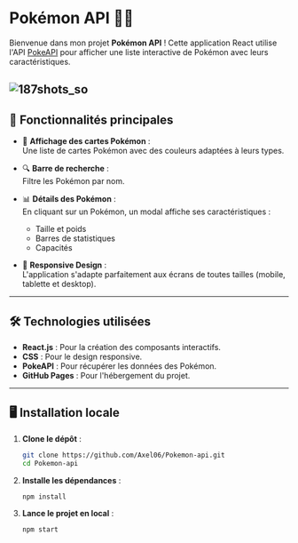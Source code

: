 # Pokémon API 📱✨

Bienvenue dans mon projet **Pokémon API** ! Cette application React utilise l'API [PokeAPI](https://pokeapi.co) pour afficher une liste interactive de Pokémon avec leurs caractéristiques.

![187shots_so](https://github.com/user-attachments/assets/18834734-9dfc-41c1-8a7a-cca17b50725e)
---

## 🚀 **Fonctionnalités principales**

- 🎨 **Affichage des cartes Pokémon** :  
  Une liste de cartes Pokémon avec des couleurs adaptées à leurs types.

- 🔍 **Barre de recherche** :  
  Filtre les Pokémon par nom.

- 📊 **Détails des Pokémon** :  
  En cliquant sur un Pokémon, un modal affiche ses caractéristiques :
  - Taille et poids
  - Barres de statistiques
  - Capacités

- 📱 **Responsive Design** :  
  L'application s'adapte parfaitement aux écrans de toutes tailles (mobile, tablette et desktop).

---

## 🛠️ **Technologies utilisées**

- **React.js** : Pour la création des composants interactifs.
- **CSS** : Pour le design responsive.
- **PokeAPI** : Pour récupérer les données des Pokémon.
- **GitHub Pages** : Pour l'hébergement du projet.

---

## 🖥️ **Installation locale**

1. **Clone le dépôt** :
   ```bash
   git clone https://github.com/Axel06/Pokemon-api.git
   cd Pokemon-api

2. **Installe les dépendances** :
   ```bash
   npm install

3. **Lance le projet en local** :
   ```bash
   npm start   
   
